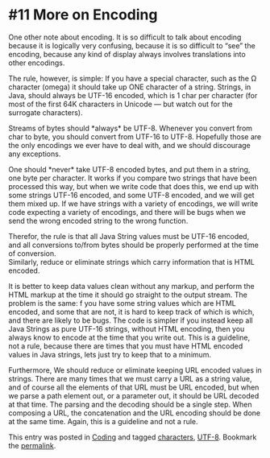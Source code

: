 #  #11 More on Encoding

One other note about encoding. It is so difficult to talk about encoding because it is logically very confusing, because it is so difficult to “see” the encoding, because any kind of display always involves translations into other encodings. 

The rule, however, is simple: If you have a special character, such as the Ω character (omega) it should take up ONE character of a string. Strings, in Java, should always be UTF-16 encoded, which is 1 char per character (for most of the first 64K characters in Unicode — but watch out for the surrogate characters). 

Streams of bytes should \*always\* be UTF-8. Whenever you convert from char to byte, you should convert from UTF-16 to UTF-8. Hopefully those are the only encodings we ever have to deal with, and we should discourage any exceptions.  

One should \*never\* take UTF-8 encoded bytes, and put them in a string, one byte per character. It works if you compare two strings that have been processed this way, but when we write code that does this, we end up with some strings UTF-16 encoded, and some UTF-8 encoded, and we will get them mixed up. If we have strings with a variety of encodings, we will write code expecting a variety of encodings, and there will be bugs when we send the wrong encoded string to the wrong function. 

Therefor, the rule is that all Java String values must be UTF-16 encoded, and all conversions to/from bytes should be properly performed at the time of conversion.  
Similarly, reduce or eliminate strings which carry information that is HTML encoded.

It is better to keep data values clean without any markup, and perform the HTML markup at the time it should go straight to the output stream. The problem is the same: f you have some string values which are HTML encoded, and some that are not, it is hard to keep track of which is which, and there are likely to be bugs. The code is simpler if you instead keep all Java Strings as pure UTF-16 strings, without HTML encoding, then you always know to encode at the time that you write out. This is a guideline, not a rule, because there are times that you must have HTML encoded values in Java strings, lets just try to keep that to a minimum. 

Furthermore, We should reduce or eliminate keeping URL encoded values in strings. There are many times that we must carry a URL as a string value, and of course all the elements of that URL must be URL encoded, but when we parse a path element out, or a parameter out, it should be URL decoded at that time. The parsing and the decoding should be a single step. When composing a URL, the concatenation and the URL encoding should be done at the same time. Again, this is a guideline and not a rule.

This entry was posted in [Coding](https://agiletribe.purplehillsbooks.com/category/coding/) and tagged [characters](https://agiletribe.purplehillsbooks.com/tag/characters/), [UTF-8](https://agiletribe.purplehillsbooks.com/tag/utf-8/). Bookmark the [permalink](https://agiletribe.purplehillsbooks.com/2011/10/12/11-more-on-encoding/ "Permalink to #11 More on Encoding").